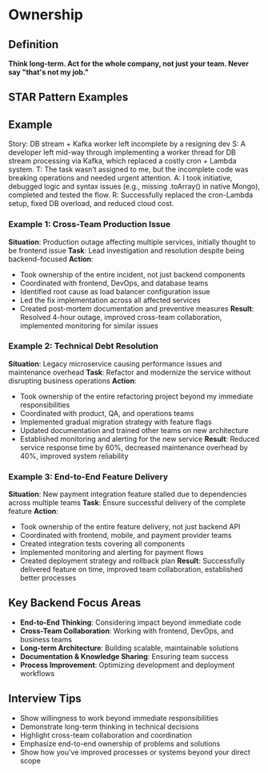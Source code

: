 # Ownership

## Definition
**Think long-term. Act for the whole company, not just your team. Never say "that's not my job."**

## STAR Pattern Examples
## Example 
Story: DB stream + Kafka worker left incomplete by a resigning dev
S: A developer left mid-way through implementing a worker thread for DB stream processing via Kafka, which replaced a costly cron + Lambda system.
T: The task wasn’t assigned to me, but the incomplete code was breaking operations and needed urgent attention.
A: I took initiative, debugged logic and syntax issues (e.g., missing .toArray() in native Mongo), completed and tested the flow.
R: Successfully replaced the cron-Lambda setup, fixed DB overload, and reduced cloud cost.

### Example 1: Cross-Team Production Issue
**Situation**: Production outage affecting multiple services, initially thought to be frontend issue
**Task**: Lead investigation and resolution despite being backend-focused
**Action**:
- Took ownership of the entire incident, not just backend components
- Coordinated with frontend, DevOps, and database teams
- Identified root cause as load balancer configuration issue
- Led the fix implementation across all affected services
- Created post-mortem documentation and preventive measures
**Result**: Resolved 4-hour outage, improved cross-team collaboration, implemented monitoring for similar issues

### Example 2: Technical Debt Resolution
**Situation**: Legacy microservice causing performance issues and maintenance overhead
**Task**: Refactor and modernize the service without disrupting business operations
**Action**:
- Took ownership of the entire refactoring project beyond my immediate responsibilities
- Coordinated with product, QA, and operations teams
- Implemented gradual migration strategy with feature flags
- Updated documentation and trained other teams on new architecture
- Established monitoring and alerting for the new service
**Result**: Reduced service response time by 60%, decreased maintenance overhead by 40%, improved system reliability

### Example 3: End-to-End Feature Delivery
**Situation**: New payment integration feature stalled due to dependencies across multiple teams
**Task**: Ensure successful delivery of the complete feature
**Action**:
- Took ownership of the entire feature delivery, not just backend API
- Coordinated with frontend, mobile, and payment provider teams
- Created integration tests covering all components
- Implemented monitoring and alerting for payment flows
- Created deployment strategy and rollback plan
**Result**: Successfully delivered feature on time, improved team collaboration, established better processes

## Key Backend Focus Areas
- **End-to-End Thinking**: Considering impact beyond immediate code
- **Cross-Team Collaboration**: Working with frontend, DevOps, and business teams
- **Long-term Architecture**: Building scalable, maintainable solutions
- **Documentation & Knowledge Sharing**: Ensuring team success
- **Process Improvement**: Optimizing development and deployment workflows

## Interview Tips
- Show willingness to work beyond immediate responsibilities
- Demonstrate long-term thinking in technical decisions
- Highlight cross-team collaboration and coordination
- Emphasize end-to-end ownership of problems and solutions
- Show how you've improved processes or systems beyond your direct scope 